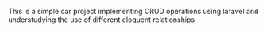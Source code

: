 This is a simple car project implementing CRUD operations using laravel and understudying the use of different eloquent relationships
